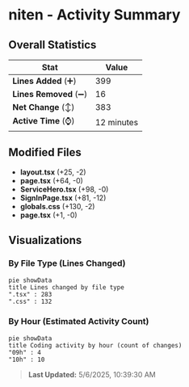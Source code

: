 # niten - Activity Summary 

## Overall Statistics

| Stat                   | Value                                                             |
| ---------------------- | ----------------------------------------------------------------- |
| **Lines Added** (➕)   | 399                                          |
| **Lines Removed** (➖) | 16                                        |
| **Net Change** (↕)    | 383                |
| **Active Time** (⌚)   | 12 minutes |


## Modified Files
- **layout.tsx** (+25, -2)
- **page.tsx** (+64, -0)
- **ServiceHero.tsx** (+98, -0)
- **SignInPage.tsx** (+81, -12)
- **globals.css** (+130, -2)
- **page.tsx** (+1, -0)

## Visualizations

### By File Type (Lines Changed)

```mermaid
pie showData
title Lines changed by file type
".tsx" : 283
".css" : 132
```

### By Hour (Estimated Activity Count)

```mermaid
pie showData
title Coding activity by hour (count of changes)
"09h" : 4
"10h" : 10
```


> **Last Updated:** 5/6/2025, 10:39:30 AM
